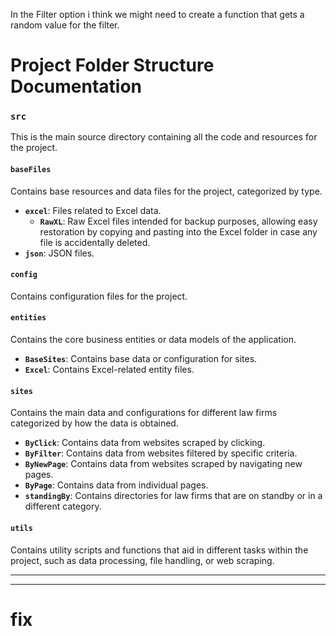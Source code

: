 In the Filter option i think we might need to create a function that gets a random value for the filter.

# Project Folder Structure Documentation

### `src`
This is the main source directory containing all the code and resources for the project.

#### `baseFiles`
Contains base resources and data files for the project, categorized by type.
- **`excel`**: Files related to Excel data.
  - **`RawXL`**: Raw Excel files intended for backup purposes, allowing easy
  restoration by copying and pasting into the Excel folder in case any file is
  accidentally deleted.
- **`json`**: JSON files.

#### `config`
Contains configuration files for the project.

#### `entities`
Contains the core business entities or data models of the application.
- **`BaseSites`**: Contains base data or configuration for sites.
- **`Excel`**: Contains Excel-related entity files.

#### `sites`
Contains the main data and configurations for different law firms categorized
by how the data is obtained.
- **`ByClick`**: Contains data from websites scraped by clicking.
- **`ByFilter`**: Contains data from websites filtered by specific criteria.
- **`ByNewPage`**: Contains data from websites scraped by navigating new pages.
- **`ByPage`**: Contains data from individual pages.
- **`standingBy`**: Contains directories for law firms that are on standby or
in a different category.

#### `utils`
Contains utility scripts and functions that aid in different tasks within the
project, such as data processing, file handling, or web scraping.

---

---
# fix